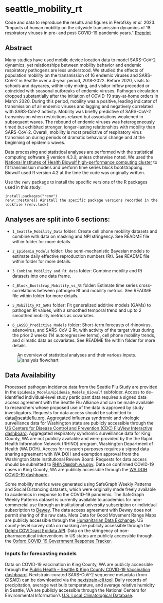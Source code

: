 # seattle_mobility_rt
Code and data to reproduce the results and figures in Perofsky _et al._ 2023. "Impacts of human mobility on the citywide transmission dynamics of 18 respiratory viruses in pre- and post-COVID-19 pandemic years." [Preprint](https://doi.org/10.1101/2023.10.31.23297868)

## Abstract

Many studies have used mobile device location data to model SARS-CoV-2 dynamics, yet relationships between mobility behavior and endemic respiratory pathogens are less understood. We studied the effects of population mobility on the transmission of 16 endemic viruses and SARS-CoV-2 in Seattle over a 4-year period, 2018-2022. Before 2020, visits to schools and daycares, within-city mixing, and visitor inflow preceded or coincided with seasonal outbreaks of endemic viruses. Pathogen circulation dropped substantially after the initiation of COVID-19 stay-at-home orders in March 2020. During this period, mobility was a positive, leading indicator of transmission of all endemic viruses and lagging and negatively correlated with SARS-CoV-2 activity. Mobility was briefly predictive of SARS-CoV-2 transmission when restrictions relaxed but associations weakened in subsequent waves. The rebound of endemic viruses was heterogeneously timed but exhibited stronger, longer-lasting relationships with mobility than SARS-CoV-2. Overall, mobility is most predictive of respiratory virus transmission during periods of dramatic behavioral change and at the beginning of epidemic waves.

Data processing and statistical analyses are performed with the statistical computing software [R](https://www.r-project.org/) version 4.3.0, unless otherwise noted. We used the [National Institutes of Health Biowulf high-performance computing cluster](https://hpc.nih.gov/) to fit transmission models and perform time series block bootstrapping. Biowulf used R version 4.2 at the time the code was originally written.

Use the `renv` package to install the specific versions of the R packages used in this study: 
```
install.packages("renv")
renv::restore() #install the specific package versions recorded in the lockfile (renv.lock)
```

## Analyses are split into 6 sections: 

* `1_Seattle_Mobility_Data` folder: Create cell phone mobility datasets and combine with data on masking and NPI stringency. See README file within folder for more details.

* `2_Epidemia_Models` folder: Use semi-mechanistic Bayesian models to estimate daily effective reproduction numbers (Rt). See README file within folder for more details.

* `3_Combine_Mobility_and_Rt_data` folder: Combine mobility and Rt datasets into one data frame.

* `4_Block_Bootstrap_Mobility_vs_Rt` folder: Estimate time series cross-correlations between pathogen Rt and mobility metrics. See README file within folder for more details.

* `5_Mobility_Rt_GAMs` folder: Fit generalized additive models (GAMs) to pathogen Rt values, with a smoothed temporal trend and up to 2 smoothed mobility metrics as covariates.

* `6_LASSO_Predictive_Models` folder: Short-term forecasts of rhinovirus, adenovirus, and SARS-CoV-2 Rt, with activity of the target virus during the prior 2 weeks (14 autoregressive terms), cell phone mobility trends, and climatic data as covariates. See README file within folder for more details.

<figure>
<figure-caption>An overview of statistical analyses and their various inputs.</figure-caption>
<img src="../figures/fig_s28_flowchart_paper_analyses.pdf" alt="analysis flowchart"/>
</figure>

## Data Availability

Processed pathogen incidence data from the Seattle Flu Study are provided in the `Epidemia_Models/Epidemia_Models_Biowulf` subfolder. Access to de-identified individual-level study participant data requires a signed data access agreement with the Seattle Flu Alliance and can be made available to researchers whose proposed use of the data is approved by study investigators. Requests for data access should be submitted to data@seattleflu.org. Aggregated influenza syndromic and virologic surveillance data for Washington state are publicly accessible through the [US Centers for Disease Control and Prevention (CDC) FluView Interactive dashboard](https://www.cdc.gov/flu/weekly/fluviewinteractive.htm). Aggregated respiratory syndromic surveillance data for King County, WA are not publicly available and were provided by the the Rapid Health Information Network (RHINO) program, Washington Department of Health (WA DOH). Access for research purposes requires a signed data sharing agreement with WA DOH and exemption approval from the Washington State Institutional Review Board. Requests for data access should be submitted to RHINO@doh.wa.gov.  Data on confirmed COVID-19 cases in King County, WA are publicly accessible through the [WA DOH COVID-19 dashboard](https://doh.wa.gov/emergencies/covid-19/data-dashboard).

Some mobility metrics were generated using SafeGraph Weekly Patterns and Social Distancing datasets, which were originally made freely available to academics in response to the COVID-19 pandemic. The SafeGraph Weekly Patterns dataset is currently available to academics for non-commercial use through an institutional university subscription or individual subscription to [Dewey](https://www.deweydata.io/). The data access agreement with Dewey does not permit sharing of the raw data. Meta Data for Good Movement Range Maps are publicly accessible through the [Humanitarian Data Exchange](https://data.humdata.org/dataset/movement-range-maps). US county-level survey data on masking are publicly accessible through the [Delphi COVIDcast Epidata API](https://cmu-delphi.github.io/delphi-epidata/api/covidcast.html). Data on the stringency of non-pharmaceutical interventions in US states are publicly accessible through the [Oxford COVID-19 Government Response Tracker](https://github.com/OxCGRT/covid-policy-tracker).


### Inputs for forecasting models
Data on COVID-19 vaccination in King County, WA are publicly accessible through the [Public Health – Seattle & King County COVID-19 Vaccination dashboard](https://kingcounty.gov/en/dept/dph/health-safety/disease-illness/covid-19/data/vaccination). Nextstrain-curated SARS-CoV-2 sequence metadata (from GISAID) can be downloaded via the [nextstrain-cli tool](https://docs.nextstrain.org/projects/cli/en/stable/). Daily records of precipitation, average wet bulb temperature, and average relative humidity in Seattle, WA are publicly accessible through the National Centers for Environmental Information’s [U.S. Local Climatological Database](https://www.ncei.noaa.gov/products/land-based-station/local-climatological-data).
